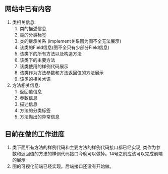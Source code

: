 ## 网站中已有内容

1. 类相关信息:
   1. 类的描述信息
   2. 类的分类标签
   3. 类的继承关系 (implement关系因为图不全无法展示)
   4. 该类的Field信息(图不全只有少部分Field信息)
   5. 该类下的所有方法以及构造方法
   6. 该类下的主要方法
   7. 该类使用的样例代码展示
   8. 该类作为方法参数和方法返回值的方法展示
   9. 该类的相关术语
2. 方法相关信息:
   1. 返回值信息
   2. 参数信息
   3. 描述信息
   4. 方法的分类标签
   5. 方法抛出的异常信息



## 目前在做的工作进度

1. 类下面所有方法的样例代码和主要方法的样例代码接口都已经实现, 类作为参数和返回值的方法的样例代码接口今晚可以做掉。14号之前应该可以完成前端的展示
2. 图的可视化前端已经实现。后端接口还没有开始做。

